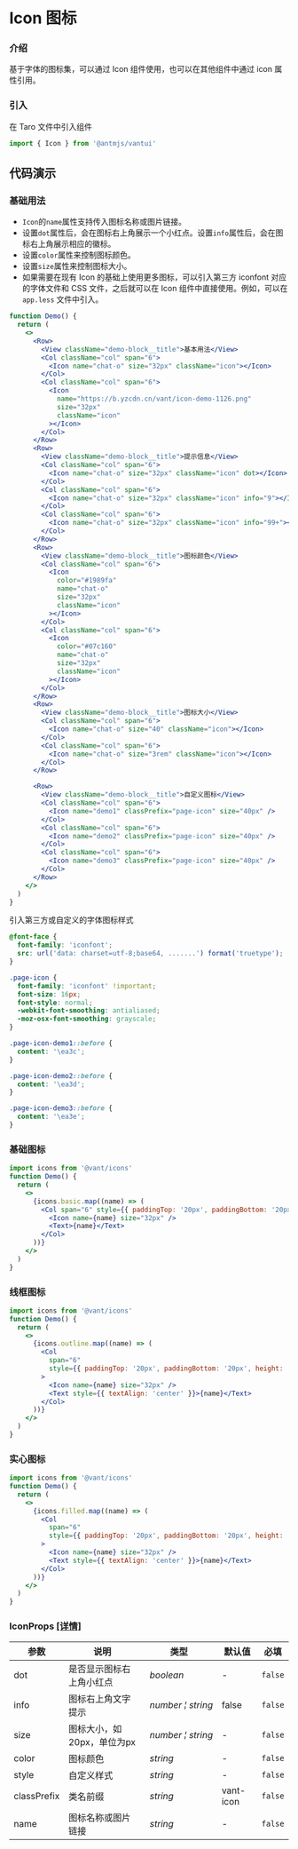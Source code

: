 # Icon 图标

### 介绍

基于字体的图标集，可以通过 Icon 组件使用，也可以在其他组件中通过 icon 属性引用。

### 引入

在 Taro 文件中引入组件

```js
import { Icon } from '@antmjs/vantui'
```

## 代码演示

### 基础用法

- `Icon`的`name`属性支持传入图标名称或图片链接。
- 设置`dot`属性后，会在图标右上角展示一个小红点。设置`info`属性后，会在图标右上角展示相应的徽标。
- 设置`color`属性来控制图标颜色。
- 设置`size`属性来控制图标大小。
- 如果需要在现有 Icon 的基础上使用更多图标，可以引入第三方 iconfont 对应的字体文件和 CSS 文件，之后就可以在 Icon 组件中直接使用。例如，可以在 `app.less` 文件中引入。

```jsx
function Demo() {
  return (
    <>
      <Row>
        <View className="demo-block__title">基本用法</View>
        <Col className="col" span="6">
          <Icon name="chat-o" size="32px" className="icon"></Icon>
        </Col>
        <Col className="col" span="6">
          <Icon
            name="https://b.yzcdn.cn/vant/icon-demo-1126.png"
            size="32px"
            className="icon"
          ></Icon>
        </Col>
      </Row>
      <Row>
        <View className="demo-block__title">提示信息</View>
        <Col className="col" span="6">
          <Icon name="chat-o" size="32px" className="icon" dot></Icon>
        </Col>
        <Col className="col" span="6">
          <Icon name="chat-o" size="32px" className="icon" info="9"></Icon>
        </Col>
        <Col className="col" span="6">
          <Icon name="chat-o" size="32px" className="icon" info="99+"></Icon>
        </Col>
      </Row>
      <Row>
        <View className="demo-block__title">图标颜色</View>
        <Col className="col" span="6">
          <Icon
            color="#1989fa"
            name="chat-o"
            size="32px"
            className="icon"
          ></Icon>
        </Col>
        <Col className="col" span="6">
          <Icon
            color="#07c160"
            name="chat-o"
            size="32px"
            className="icon"
          ></Icon>
        </Col>
      </Row>
      <Row>
        <View className="demo-block__title">图标大小</View>
        <Col className="col" span="6">
          <Icon name="chat-o" size="40" className="icon"></Icon>
        </Col>
        <Col className="col" span="6">
          <Icon name="chat-o" size="3rem" className="icon"></Icon>
        </Col>
      </Row>

      <Row>
        <View className="demo-block__title">自定义图标</View>
        <Col className="col" span="6">
          <Icon name="demo1" classPrefix="page-icon" size="40px" />
        </Col>
        <Col className="col" span="6">
          <Icon name="demo2" classPrefix="page-icon" size="40px" />
        </Col>
        <Col className="col" span="6">
          <Icon name="demo3" classPrefix="page-icon" size="40px" />
        </Col>
      </Row>
    </>
  )
}
```

引入第三方或自定义的字体图标样式

```css
@font-face {
  font-family: 'iconfont';
  src: url('data: charset=utf-8;base64, .......') format('truetype');
}

.page-icon {
  font-family: 'iconfont' !important;
  font-size: 16px;
  font-style: normal;
  -webkit-font-smoothing: antialiased;
  -moz-osx-font-smoothing: grayscale;
}

.page-icon-demo1::before {
  content: '\ea3c';
}

.page-icon-demo2::before {
  content: '\ea3d';
}

.page-icon-demo3::before {
  content: '\ea3e';
}
```

### 基础图标

```jsx
import icons from '@vant/icons'
function Demo() {
  return (
    <>
      {icons.basic.map((name) => (
        <Col span="6" style={{ paddingTop: '20px', paddingBottom: '20px' }}>
          <Icon name={name} size="32px" />
          <Text>{name}</Text>
        </Col>
      ))}
    </>
  )
}
```

### 线框图标

```jsx
import icons from '@vant/icons'
function Demo() {
  return (
    <>
      {icons.outline.map((name) => (
        <Col
          span="6"
          style={{ paddingTop: '20px', paddingBottom: '20px', height: '100px' }}
        >
          <Icon name={name} size="32px" />
          <Text style={{ textAlign: 'center' }}>{name}</Text>
        </Col>
      ))}
    </>
  )
}
```

### 实心图标

```jsx
import icons from '@vant/icons'
function Demo() {
  return (
    <>
      {icons.filled.map((name) => (
        <Col
          span="6"
          style={{ paddingTop: '20px', paddingBottom: '20px', height: '100px' }}
        >
          <Icon name={name} size="32px" />
          <Text style={{ textAlign: 'center' }}>{name}</Text>
        </Col>
      ))}
    </>
  )
}
```
### IconProps [[详情]](https://github.com/AntmJS/vantui/tree/main/packages/vantui/types/icon.d.ts)   

| 参数 | 说明 | 类型 | 默认值 | 必填 |
| --- | --- | --- | --- | --- |
| dot | 是否显示图标右上角小红点 | _&nbsp;&nbsp;boolean<br/>_ | - | `false` |
| info | 图标右上角文字提示 | _&nbsp;&nbsp;number&nbsp;&brvbar;&nbsp;string<br/>_ | false | `false` |
| size | 图标大小，如 20px，单位为px | _&nbsp;&nbsp;number&nbsp;&brvbar;&nbsp;string<br/>_ | - | `false` |
| color | 图标颜色 | _&nbsp;&nbsp;string<br/>_ | - | `false` |
| style | 自定义样式 | _&nbsp;&nbsp;string<br/>_ | - | `false` |
| classPrefix | 类名前缀 | _&nbsp;&nbsp;string<br/>_ | vant-icon | `false` |
| name | 图标名称或图片链接 | _&nbsp;&nbsp;string<br/>_ | - | `false` |

